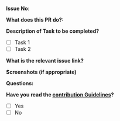 <!-- **Please delete any line that is not being used throughout this page.** -->

<!-- !Note: Lines wrapped with comments will not be seen on preview, but you probably already knew that. -->

<!-- Are you working on an issue? -->

**Issue No**: <!-- Add issue number E.g #40-->

**What does this PR do?:**

<!-- E.g Fix typo -->

**Description of Task to be completed?**

<!-- Are there any changes required before merging this PR? -->
<!-- Use checkboxes to list these tasks if any -->

- [ ] Task 1
- [ ] Task 2

**What is the relevant issue link?**

<!-- If none, delete both lines. -->

**Screenshots (if appropriate)**

**Questions:**

<!-- ?Do you have any additional questions you will like to ask? -->

**Have you read the <a href="/CONTRIBUTING.md">contribution Guidelines</a>?**

<!-- Add an X into the box to check any option. Like so: [x] -->

- [ ] Yes
- [ ] No
